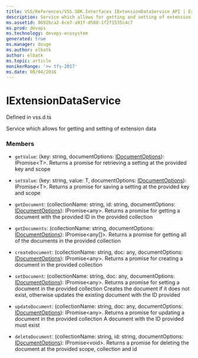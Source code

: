 ```yaml
---
title: VSS/References/VSS.SDK.Interfaces IExtensionDataService API | Extensions for Visual Studio Team Services
description: Service which allows for getting and setting of extension data
ms.assetid: 8692bca2-8ce7-a91f-d508-1f2f1535c4c7
ms.prod: devops
ms.technology: devops-ecosystem
generated: true
ms.manager: douge
ms.author: elbatk
author: elbatk
ms.topic: article
monikerRange: '>= tfs-2017'
ms.date: 08/04/2016
---
```


# IExtensionDataService

Defined in vss.d.ts


Service which allows for getting and setting of extension data 

### Members

* `getValue`: (key: string, documentOptions: [IDocumentOptions](../../../VSS/References/VSS_SDK_Interfaces/IDocumentOptions.md)): IPromise&lt;T&gt;. Returns a promise for retrieving a setting at the provided key and scope

* `setValue`: (key: string, value: T, documentOptions: [IDocumentOptions](../../../VSS/References/VSS_SDK_Interfaces/IDocumentOptions.md)): IPromise&lt;T&gt;. Returns a promise for saving a setting at the provided key and scope

* `getDocument`: (collectionName: string, id: string, documentOptions: [IDocumentOptions](../../../VSS/References/VSS_SDK_Interfaces/IDocumentOptions.md)): IPromise&lt;any&gt;. Returns a promise for getting a document with the provided ID in the provided collection

* `getDocuments`: (collectionName: string, documentOptions: [IDocumentOptions](../../../VSS/References/VSS_SDK_Interfaces/IDocumentOptions.md)): IPromise&lt;any[]&gt;. Returns a promise for getting all of the documents in the provided collection

* `createDocument`: (collectionName: string, doc: any, documentOptions: [IDocumentOptions](../../../VSS/References/VSS_SDK_Interfaces/IDocumentOptions.md)): IPromise&lt;any&gt;. Returns a promise for creating a document in the provided collection

* `setDocument`: (collectionName: string, doc: any, documentOptions: [IDocumentOptions](../../../VSS/References/VSS_SDK_Interfaces/IDocumentOptions.md)): IPromise&lt;any&gt;. Returns a promise for setting a document in the provided collection
Creates the document if it does not exist, otherwise updates the existing document with the ID provided

* `updateDocument`: (collectionName: string, doc: any, documentOptions: [IDocumentOptions](../../../VSS/References/VSS_SDK_Interfaces/IDocumentOptions.md)): IPromise&lt;any&gt;. Returns a promise for updating a document in the provided collection
A document with the ID provided must exist

* `deleteDocument`: (collectionName: string, id: string, documentOptions: [IDocumentOptions](../../../VSS/References/VSS_SDK_Interfaces/IDocumentOptions.md)): IPromise&lt;void&gt;. Returns a promise for deleting the document at the provided scope, collection and id

